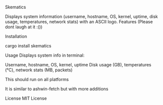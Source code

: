 Skematics

Displays system information (username, hostname, OS, kernel, uptime, disk usage, temperatures, network stats) with an ASCII logo.
Features (Please dont laugh at it :())

Installation

cargo install skematics

Usage
Displays system info in terminal:

Username, hostname, OS, kernel, uptime
Disk usage (GB), temperatures (°C), network stats (MB, packets)

This should run on all platforms

It is similar to ashwin-fetch but with more additions

License
MIT License
